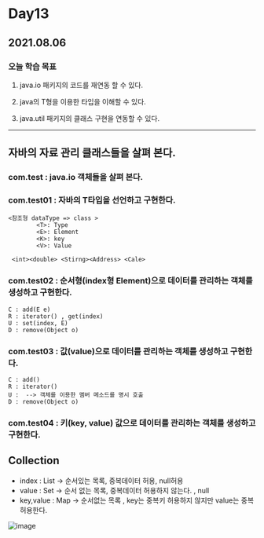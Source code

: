 # Day13


## 2021.08.06


### 오늘 학습 목표 
1) java.io 패키지의 코드를 재연동 할 수 있다.

2) java의 T형을 이용한 타입을 이해할 수 있다.

3) java.util 패키지의 클래스 구현을 연동할 수 있다.

----------------------------------------------------
## 자바의 자료 관리 클래스들을 살펴 본다.

### com.test : java.io 객체들을 살펴 본다.

### com.test01 : 자바의 T타입을 선언하고 구현한다.  
```
<참조형 dataType => class >
		<T>: Type
		<E>: Element
		<K>: key
		<V>: Value
	
 <int><double> <Stirng><Address> <Cale>
```



### com.test02 : 순서형(index형 Element)으로 데이터를 관리하는 객체를 생성하고 구현한다.
```
C : add(E e)
R : iterator() , get(index)
U : set(index, E)
D : remove(Object o)
```

### com.test03 : 값(value)으로 데이터를 관리하는 객체를 생성하고 구현한다.
```
C : add()
R : iterator()
U :  --> 객체를 이용한 멤버 메소드를 명시 호출
D : remove(Object o)
```			

### com.test04 : 키(key, value) 값으로 데이터를 관리하는 객체를 생성하고 구현한다.




## Collection
- index	: List -> 순서있는 목록, 중복데이터 허용, null허용
- value	: Set -> 순서 없는 목록, 중복데이터 허용하지 않는다. , null
- key,value : Map -> 순서없는 목록 , key는 중복키 허용하지 않지만 value는 중복허용한다.
	
![image](https://user-images.githubusercontent.com/56623911/128521360-06ddc0b0-1191-4e96-b514-fd037bc39f5b.png)
	
	

